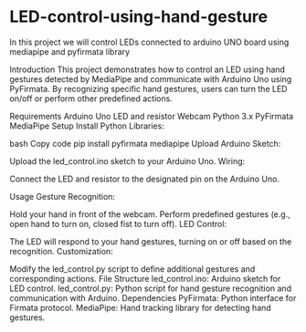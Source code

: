 # LED-control-using-hand-gesture
In this project we will control LEDs connected to arduino UNO board  using mediapipe and pyfirmata library

Introduction
This project demonstrates how to control an LED using hand gestures detected by MediaPipe and communicate with Arduino Uno using PyFirmata. By recognizing specific hand gestures, users can turn the LED on/off or perform other predefined actions.

Requirements
Arduino Uno
LED and resistor
Webcam
Python 3.x
PyFirmata
MediaPipe
Setup
Install Python Libraries:

bash
Copy code
pip install pyfirmata mediapipe
Upload Arduino Sketch:

Upload the led_control.ino sketch to your Arduino Uno.
Wiring:

Connect the LED and resistor to the designated pin on the Arduino Uno.

Usage
Gesture Recognition:

Hold your hand in front of the webcam.
Perform predefined gestures (e.g., open hand to turn on, closed fist to turn off).
LED Control:

The LED will respond to your hand gestures, turning on or off based on the recognition.
Customization:

Modify the led_control.py script to define additional gestures and corresponding actions.
File Structure
led_control.ino: Arduino sketch for LED control.
led_control.py: Python script for hand gesture recognition and communication with Arduino.
Dependencies
PyFirmata: Python interface for Firmata protocol.
MediaPipe: Hand tracking library for detecting hand gestures.
